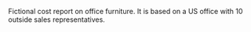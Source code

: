 Fictional cost report on office furniture.
It is based on a US office with 10 outside sales representatives.
